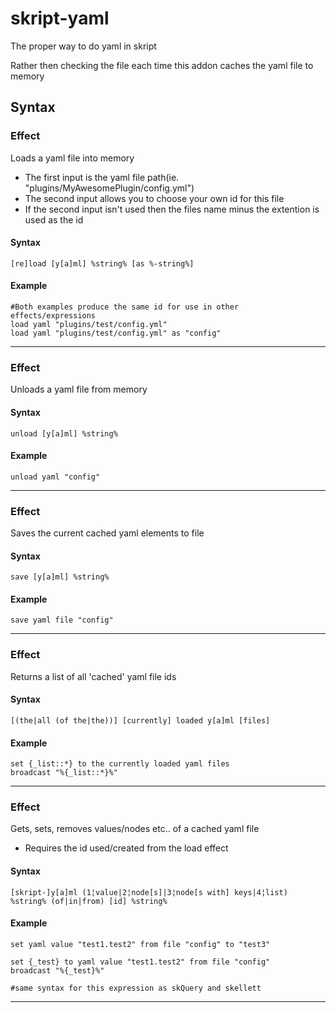 # skript-yaml
The proper way to do yaml in skript

Rather then checking the file each time this addon caches the yaml file to memory

## Syntax



### Effect
Loads a yaml file into memory
  - The first input is the yaml file path(ie. "plugins/MyAwesomePlugin/config.yml")
  - The second input allows you to choose your own id for this file
  - If the second input isn't used then the files name minus the extention is used as the id

#### Syntax

`[re]load [y[a]ml] %string% [as %-string%]`

#### Example

```
#Both examples produce the same id for use in other effects/expressions
load yaml "plugins/test/config.yml"
load yaml "plugins/test/config.yml" as "config"
```

---


### Effect
Unloads a yaml file from memory

#### Syntax

`unload [y[a]ml] %string%`

#### Example

```
unload yaml "config"
```
---

### Effect
Saves the current cached yaml elements to file

#### Syntax

`save [y[a]ml] %string%`

#### Example

```
save yaml file "config"
```
---

### Effect
Returns a list of all 'cached' yaml file ids

#### Syntax

`[(the|all (of the|the))] [currently] loaded y[a]ml [files]`

#### Example

```
set {_list::*} to the currently loaded yaml files
broadcast "%{_list::*}%"
```
---

### Effect
Gets, sets, removes values/nodes etc.. of a cached yaml file
  - Requires the id used/created from the load effect

#### Syntax

`[skript-]y[a]ml (1¦value|2¦node[s]|3¦node[s with] keys|4¦list) %string% (of|in|from) [id] %string%`

#### Example

```
set yaml value "test1.test2" from file "config" to "test3"

set {_test} to yaml value "test1.test2" from file "config"
broadcast "%{_test}%"

#same syntax for this expression as skQuery and skellett
```
---



